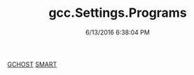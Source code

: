﻿---
title: gcc.Settings.Programs
date: 6/13/2016 6:38:04 PM
---

[GCHOST](T-gcc.Settings.Programs.GCHOST.html)
[SMART](T-gcc.Settings.Programs.SMART.html)
